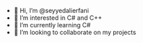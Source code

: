 - 👋 Hi, I’m @seyyedalierfani
- 👀 I’m interested in C# and C++
- 🌱 I’m currently learning C#
- 💞️ I’m looking to collaborate on my projects

<!---
seyyedalierfani/seyyedalierfani is a ✨ special ✨ repository because its `README.md` (this file) appears on your GitHub profile.
You can click the Preview link to take a look at your changes.
--->
